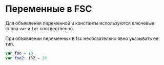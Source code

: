 # Переменные в FSC

Для объявления переменной и константы используются ключевые слова <code class="language-Swift">var</code>
и <code class="language-Swift">let</code> соотвественно.

При объявлении переменных в fsc необязательно явно указывать ее тип.

```swift
var foo = 10
var foo2: i32 = 20
```
